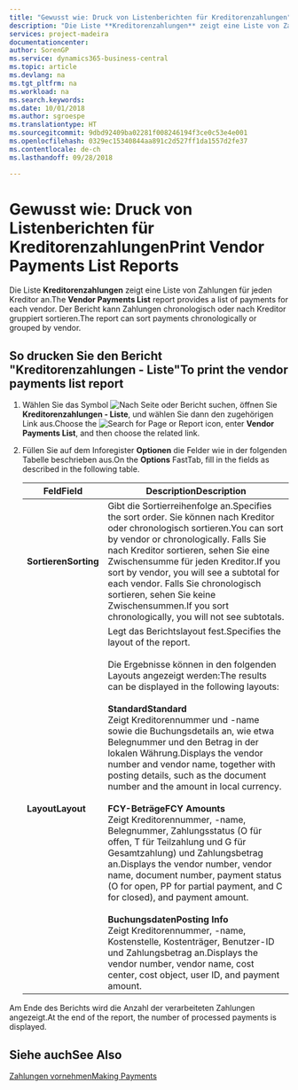 ```yaml
---
title: "Gewusst wie: Druck von Listenberichten für Kreditorenzahlungen"
description: "Die Liste **Kreditorenzahlungen** zeigt eine Liste von Zahlungen für jeden Kreditor an. Der Bericht kann Zahlungen chronologisch oder nach Kreditor gruppiert sortieren."
services: project-madeira
documentationcenter: 
author: SorenGP
ms.service: dynamics365-business-central
ms.topic: article
ms.devlang: na
ms.tgt_pltfrm: na
ms.workload: na
ms.search.keywords: 
ms.date: 10/01/2018
ms.author: sgroespe
ms.translationtype: HT
ms.sourcegitcommit: 9dbd92409ba02281f008246194f3ce0c53e4e001
ms.openlocfilehash: 0329ec15340844aa891c2d527ff1da1557d2fe37
ms.contentlocale: de-ch
ms.lasthandoff: 09/28/2018

---
```

# <a name="print-vendor-payments-list-reports"></a><span data-ttu-id="45076-104">Gewusst wie: Druck von Listenberichten für Kreditorenzahlungen</span><span class="sxs-lookup"><span data-stu-id="45076-104">Print Vendor Payments List Reports</span></span>
<span data-ttu-id="45076-105">Die Liste **Kreditorenzahlungen** zeigt eine Liste von Zahlungen für jeden Kreditor an.</span><span class="sxs-lookup"><span data-stu-id="45076-105">The **Vendor Payments List** report provides a list of payments for each vendor.</span></span> <span data-ttu-id="45076-106">Der Bericht kann Zahlungen chronologisch oder nach Kreditor gruppiert sortieren.</span><span class="sxs-lookup"><span data-stu-id="45076-106">The report can sort payments chronologically or grouped by vendor.</span></span>  

## <a name="to-print-the-vendor-payments-list-report"></a><span data-ttu-id="45076-107">So drucken Sie den Bericht "Kreditorenzahlungen - Liste"</span><span class="sxs-lookup"><span data-stu-id="45076-107">To print the vendor payments list report</span></span>  

1.  <span data-ttu-id="45076-108">Wählen Sie das Symbol ![Nach Seite oder Bericht suchen](../../media/ui-search/search_small.png "Nach Seite oder Bericht suchen"), öffnen Sie **Kreditorenzahlungen - Liste**, und wählen Sie dann den zugehörigen Link aus.</span><span class="sxs-lookup"><span data-stu-id="45076-108">Choose the ![Search for Page or Report](../../media/ui-search/search_small.png "Search for Page or Report icon") icon, enter **Vendor Payments List**, and then choose the related link.</span></span>  
2.  <span data-ttu-id="45076-109">Füllen Sie auf dem Inforegister **Optionen** die Felder wie in der folgenden Tabelle beschrieben aus.</span><span class="sxs-lookup"><span data-stu-id="45076-109">On the **Options** FastTab, fill in the fields as described in the following table.</span></span>  

    |<span data-ttu-id="45076-110">Feld</span><span class="sxs-lookup"><span data-stu-id="45076-110">Field</span></span>|<span data-ttu-id="45076-111">Description</span><span class="sxs-lookup"><span data-stu-id="45076-111">Description</span></span>|  
    |---------------------------------|---------------------------------------|  
    |<span data-ttu-id="45076-112">**Sortieren**</span><span class="sxs-lookup"><span data-stu-id="45076-112">**Sorting**</span></span>|<span data-ttu-id="45076-113">Gibt die Sortierreihenfolge an.</span><span class="sxs-lookup"><span data-stu-id="45076-113">Specifies the sort order.</span></span> <span data-ttu-id="45076-114">Sie können nach Kreditor oder chronologisch sortieren.</span><span class="sxs-lookup"><span data-stu-id="45076-114">You can sort by vendor or chronologically.</span></span> <span data-ttu-id="45076-115">Falls Sie nach Kreditor sortieren, sehen Sie eine Zwischensumme für jeden Kreditor.</span><span class="sxs-lookup"><span data-stu-id="45076-115">If you sort by vendor, you will see a subtotal for each vendor.</span></span> <span data-ttu-id="45076-116">Falls Sie chronologisch sortieren, sehen Sie keine Zwischensummen.</span><span class="sxs-lookup"><span data-stu-id="45076-116">If you sort chronologically, you will not see subtotals.</span></span>|  
    |<span data-ttu-id="45076-117">**Layout**</span><span class="sxs-lookup"><span data-stu-id="45076-117">**Layout**</span></span>|<span data-ttu-id="45076-118">Legt das Berichtslayout fest.</span><span class="sxs-lookup"><span data-stu-id="45076-118">Specifies the layout of the report.</span></span><br /><br /> <span data-ttu-id="45076-119">Die Ergebnisse können in den folgenden Layouts angezeigt werden:</span><span class="sxs-lookup"><span data-stu-id="45076-119">The results can be displayed in the following layouts:</span></span><br /><br /> <span data-ttu-id="45076-120">**Standard**</span><span class="sxs-lookup"><span data-stu-id="45076-120">**Standard**</span></span><br /> <span data-ttu-id="45076-121">Zeigt Kreditorennummer und -name sowie die Buchungsdetails an, wie etwa Belegnummer und den Betrag in der lokalen Währung.</span><span class="sxs-lookup"><span data-stu-id="45076-121">Displays the vendor number and vendor name, together with posting details, such as the document number and the amount in local currency.</span></span><br /><br /> <span data-ttu-id="45076-122">**FCY-Beträge**</span><span class="sxs-lookup"><span data-stu-id="45076-122">**FCY Amounts**</span></span><br /> <span data-ttu-id="45076-123">Zeigt Kreditorennummer, -name, Belegnummer, Zahlungsstatus (O für offen, T für Teilzahlung und G für Gesamtzahlung) und Zahlungsbetrag an.</span><span class="sxs-lookup"><span data-stu-id="45076-123">Displays the vendor number, vendor name, document number, payment status (O for open, PP for partial payment, and C for closed), and payment amount.</span></span><br /><br /> <span data-ttu-id="45076-124">**Buchungsdaten**</span><span class="sxs-lookup"><span data-stu-id="45076-124">**Posting Info**</span></span><br /> <span data-ttu-id="45076-125">Zeigt Kreditorennummer, -name, Kostenstelle, Kostenträger, Benutzer-ID und Zahlungsbetrag an.</span><span class="sxs-lookup"><span data-stu-id="45076-125">Displays the vendor number, vendor name, cost center, cost object, user ID, and payment amount.</span></span>|  

 <span data-ttu-id="45076-126">Am Ende des Berichts wird die Anzahl der verarbeiteten Zahlungen angezeigt.</span><span class="sxs-lookup"><span data-stu-id="45076-126">At the end of the report, the number of processed payments is displayed.</span></span>  

## <a name="see-also"></a><span data-ttu-id="45076-127">Siehe auch</span><span class="sxs-lookup"><span data-stu-id="45076-127">See Also</span></span>  
[<span data-ttu-id="45076-128">Zahlungen vornehmen</span><span class="sxs-lookup"><span data-stu-id="45076-128">Making Payments</span></span>](../../payables-make-payments.md)


